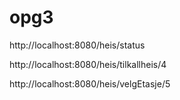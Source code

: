# opg3
http://localhost:8080/heis/status

http://localhost:8080/heis/tilkallheis/4

http://localhost:8080/heis/velgEtasje/5
